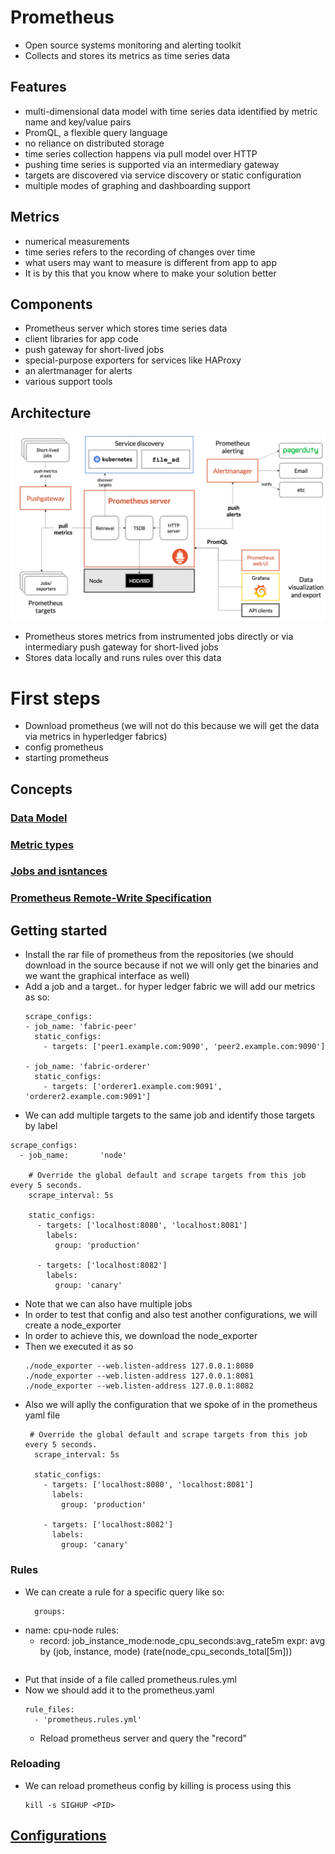 # Prometheus
- Open source systems monitoring and alerting toolkit 
- Collects and stores its metrics as time series data
## Features
- multi-dimensional data model with time series data identified by metric name and key/value pairs
- PromQL, a flexible query language
- no reliance on distributed storage
- time series collection happens via pull model over HTTP
- pushing time series is supported via an intermediary gateway
- targets are discovered via service discovery or static configuration
- multiple modes of graphing and dashboarding support
## Metrics
- numerical measurements
- time series refers to the recording of changes over time
- what users may want to measure is different from app to app
- It is by this that you know where to make your solution better
## Components
- Prometheus server which stores time series data
- client libraries for app code
- push gateway for short-lived jobs
- special-purpose exporters for services like HAProxy
- an alertmanager for alerts
- various support tools
## Architecture
![Prometheus architecture](../assets/prometheus-architecture.png)
- Prometheus stores metrics from instrumented jobs directly or via intermediary push gateway for short-lived jobs
- Stores data locally and runs rules over this data
# First steps
- Download prometheus (we will not do this because we will get the data via metrics in hyperledger fabrics)
- config prometheus
- starting prometheus
## Concepts
### [Data Model](./datamodel.md)
### [Metric types](./metricTypes.md)
### [Jobs and isntances](./jobs-and-instances.md)
### [Prometheus Remote-Write Specification](./prometheus-remote-write-specification.md)
## Getting started
- Install the rar file of prometheus from the repositories (we should download in the source because if not we will only get the binaries and we want the graphical interface as well)
- Add a job and a target.. for hyper ledger fabric we will add our metrics as so:
  ```
  scrape_configs:
  - job_name: 'fabric-peer'
    static_configs:
      - targets: ['peer1.example.com:9090', 'peer2.example.com:9090']

  - job_name: 'fabric-orderer'
    static_configs:
      - targets: ['orderer1.example.com:9091', 'orderer2.example.com:9091']
  ```
- We can add multiple targets to the same job and identify those targets by label
```
scrape_configs:
  - job_name:       'node'

    # Override the global default and scrape targets from this job every 5 seconds.
    scrape_interval: 5s

    static_configs:
      - targets: ['localhost:8080', 'localhost:8081']
        labels:
          group: 'production'

      - targets: ['localhost:8082']
        labels:
          group: 'canary'
```
- Note that we can also have multiple jobs
- In order to test that config and also test another configurations, we will create a node_exporter 
- In order to achieve this, we download the node_exporter
- Then we executed it as so
  ```
  ./node_exporter --web.listen-address 127.0.0.1:8080
  ./node_exporter --web.listen-address 127.0.0.1:8081
  ./node_exporter --web.listen-address 127.0.0.1:8082
  ```
- Also we will aplly the configuration that we spoke of in the prometheus yaml file  
  ```
   # Override the global default and scrape targets from this job every 5 seconds.
    scrape_interval: 5s

    static_configs:
      - targets: ['localhost:8080', 'localhost:8081']
        labels:
          group: 'production'

      - targets: ['localhost:8082']
        labels:
          group: 'canary'
  ```
### Rules
- We can create a rule for a specific query like so:
  ```
    groups:
- name: cpu-node
  rules:
  - record: job_instance_mode:node_cpu_seconds:avg_rate5m
    expr: avg by (job, instance, mode) (rate(node_cpu_seconds_total[5m]))
  ```
- Put that inside of a file called prometheus.rules.yml
- Now we should add it to the prometheus.yaml
  ```
  rule_files:
    - 'prometheus.rules.yml'
  ```
  - Reload prometheus server and query the "record"
### Reloading
- We can reload prometheus config by killing is process using this 
  ```
  kill -s SIGHUP <PID>
  ```
## [Configurations](./configurations/readme.md)